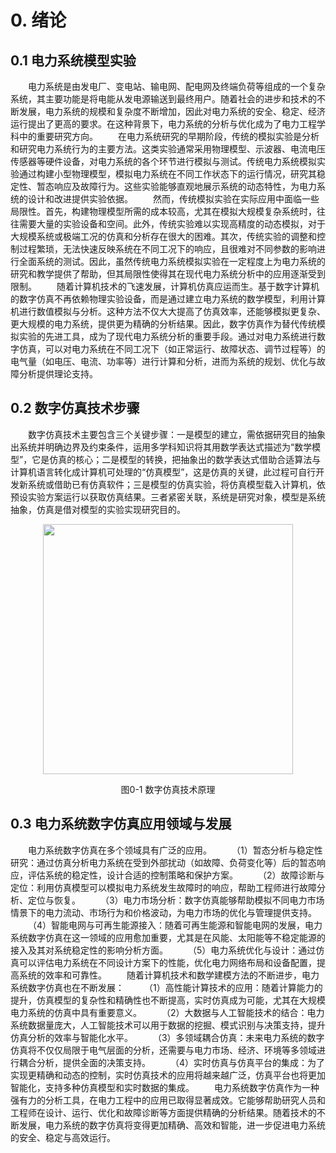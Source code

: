 # 0. 绪论
## 0.1 电力系统模型实验
&emsp;&emsp;电力系统是由发电厂、变电站、输电网、配电网及终端负荷等组成的一个复杂系统，其主要功能是将电能从发电源输送到最终用户。随着社会的进步和技术的不断发展，电力系统的规模和复杂度不断增加，因此对电力系统的安全、稳定、经济运行提出了更高的要求。在这种背景下，电力系统的分析与优化成为了电力工程学科中的重要研究方向。
&emsp;&emsp;在电力系统研究的早期阶段，传统的模拟实验是分析和研究电力系统行为的主要方法。这类实验通常采用物理模型、示波器、电流电压传感器等硬件设备，对电力系统的各个环节进行模拟与测试。传统电力系统模拟实验通过构建小型物理模型，模拟电力系统在不同工作状态下的运行情况，研究其稳定性、暂态响应及故障行为。这些实验能够直观地展示系统的动态特性，为电力系统的设计和改进提供实验依据。
&emsp;&emsp;然而，传统模拟实验在实际应用中面临一些局限性。首先，构建物理模型所需的成本较高，尤其在模拟大规模复杂系统时，往往需要大量的实验设备和空间。此外，传统实验难以实现高精度的动态模拟，对于大规模系统或极端工况的仿真和分析存在很大的困难。其次，传统实验的调整和控制过程繁琐，无法快速反映系统在不同工况下的响应，且很难对不同参数的影响进行全面系统的测试。因此，虽然传统电力系统模拟实验在一定程度上为电力系统的研究和教学提供了帮助，但其局限性使得其在现代电力系统分析中的应用逐渐受到限制。
&emsp;&emsp;随着计算机技术的飞速发展，计算机仿真应运而生。基于数字计算机的数字仿真不再依赖物理实验设备，而是通过建立电力系统的数学模型，利用计算机进行数值模拟与分析。这种方法不仅大大提高了仿真效率，还能够模拟更复杂、更大规模的电力系统，提供更为精确的分析结果。因此，数字仿真作为替代传统模拟实验的先进工具，成为了现代电力系统分析的重要手段。通过对电力系统进行数字仿真，可以对电力系统在不同工况下（如正常运行、故障状态、调节过程等）的电气量（如电压、电流、功率等）进行计算和分析，进而为系统的规划、优化与故障分析提供理论支持。
## 0.2 数字仿真技术步骤
&emsp;&emsp;数字仿真技术主要包含三个关键步骤：一是模型的建立，需依据研究目的抽象出系统并明确边界及约束条件，运用多学科知识将其用数学表达式描述为“数学模型”，它是仿真的核心；二是模型的转换，把抽象出的数学表达式借助合适算法与计算机语言转化成计算机可处理的“仿真模型”，这是仿真的关键，此过程可自行开发新系统或借助已有仿真软件；三是模型的仿真实验，将仿真模型载入计算机，依预设实验方案运行以获取仿真结果。三者紧密关联，系统是研究对象，模型是系统抽象，仿真是借对模型的实验实现研究目的。

<p align = "center">    
<img  src="F:\EMTbook\content\introduction\0-1.png"width="400" />
</p>
<center>图0-1 数字仿真技术原理</center>

## 0.3 电力系统数字仿真应用领域与发展 
&emsp;&emsp;电力系统数字仿真在多个领域具有广泛的应用。
&emsp;&emsp;（1）暂态分析与稳定性研究：通过仿真分析电力系统在受到外部扰动（如故障、负荷变化等）后的暂态响应，评估系统的稳定性，设计合适的控制策略和保护方案。
&emsp;&emsp;（2）故障诊断与定位：利用仿真模型可以模拟电力系统发生故障时的响应，帮助工程师进行故障分析、定位与恢复。
&emsp;&emsp;（3）电力市场分析：数字仿真能够帮助模拟不同电力市场情景下的电力流动、市场行为和价格波动，为电力市场的优化与管理提供支持。
&emsp;&emsp;（4）智能电网与可再生能源接入：随着可再生能源和智能电网的发展，电力系统数字仿真在这一领域的应用愈加重要，尤其是在风能、太阳能等不稳定能源的接入及其对系统稳定性的影响分析方面。
&emsp;&emsp;（5）电力系统优化与设计：通过仿真可以评估电力系统在不同设计方案下的性能，优化电力网络布局和设备配置，提高系统的效率和可靠性。
&emsp;&emsp;随着计算机技术和数学建模方法的不断进步，电力系统数字仿真也在不断发展：
&emsp;&emsp;（1）高性能计算技术的应用：随着计算能力的提升，仿真模型的复杂性和精确性也不断提高，实时仿真成为可能，尤其在大规模电力系统的仿真中具有重要意义。
&emsp;&emsp;（2）大数据与人工智能技术的结合：电力系统数据量庞大，人工智能技术可以用于数据的挖掘、模式识别与决策支持，提升仿真分析的效率与智能化水平。
&emsp;&emsp;（3）多领域耦合仿真：未来电力系统的数字仿真将不仅仅局限于电气层面的分析，还需要与电力市场、经济、环境等多领域进行耦合分析，提供全面的决策支持。
&emsp;&emsp;（4）实时仿真与仿真平台的集成：为了实现更精确和动态的控制，实时仿真技术的应用将越来越广泛，仿真平台也将更加智能化，支持多种仿真模型和实时数据的集成。
&emsp;&emsp;电力系统数字仿真作为一种强有力的分析工具，在电力工程中的应用已取得显著成效。它能够帮助研究人员和工程师在设计、运行、优化和故障诊断等方面提供精确的分析结果。随着技术的不断发展，电力系统的数字仿真将变得更加精确、高效和智能，进一步促进电力系统的安全、稳定与高效运行。
